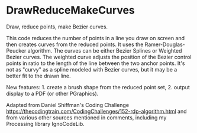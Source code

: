 # DrawReduceMakeCurves
 
Draw, reduce points, make Bezier curves.

This code reduces the number of points in a line you draw on screen and then creates curves from the reduced points. It uses the Ramer-Douglas-Peucker algorithm. The curves can be either Bezier Splines or Weighted Bezier curves. The weighted curve adjusts the position of the Bezier control points in ratio to the length of the line between the two anchor points. It's not as "curvy" as a spline modeled with Bezier curves, but it may be a better fit to the drawn line. 

New features: 1. create a brush shape from the reduced point set, 2. output display to a PDF (or other PGraphics).

Adapted from Daniel Shiffman's Coding Challenge https://thecodingtrain.com/CodingChallenges/152-rdp-algorithm.html and from various other sources mentioned in comments, including my Processing library IgnoCodeLib. 
